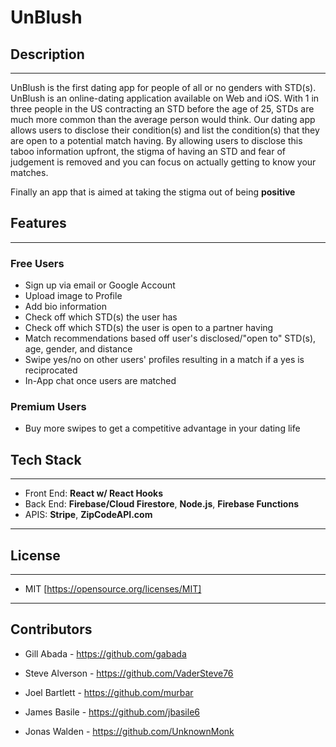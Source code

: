 # UnBlush

## Description

---

UnBlush is the first dating app for people of all or no genders with STD(s). UnBlush is an online-dating application available on Web and iOS. With 1 in three people in the US contracting an STD before the age of 25, STDs are much more common than the average person would think. Our dating app allows users to disclose their condition(s) and list the condition(s) that they are open to a potential match having. By allowing users to disclose this taboo information upfront, the stigma of having an STD and fear of judgement is removed and you can focus on actually getting to know your matches.

Finally an app that is aimed at taking the stigma out of being **positive**

## Features

---

### Free Users

- Sign up via email or Google Account
- Upload image to Profile
- Add bio information
- Check off which STD(s) the user has
- Check off which STD(s) the user is open to a partner having
- Match recommendations based off user's disclosed/"open to" STD(s), age, gender, and distance
- Swipe yes/no on other users' profiles resulting in a match if a yes is reciprocated
- In-App chat once users are matched

### Premium Users

- Buy more swipes to get a competitive advantage in your dating life

## Tech Stack

---

- Front End: **React w/ React Hooks**
- Back End: **Firebase/Cloud Firestore**, **Node.js**, **Firebase Functions**
- APIS: **Stripe**, **ZipCodeAPI.com**

---

## License

---

- MIT [https://opensource.org/licenses/MIT]

---

## Contributors

- Gill Abada - https://github.com/gabada

- Steve Alverson - https://github.com/VaderSteve76

- Joel Bartlett - https://github.com/murbar

- James Basile - https://github.com/jbasile6

- Jonas Walden - https://github.com/UnknownMonk


